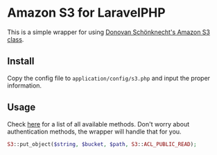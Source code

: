 # Amazon S3 for LaravelPHP #

This is a simple wrapper for using [Donovan Schönknecht's Amazon S3 class](https://github.com/tpyo/amazon-s3-php-class).

## Install ##

Copy the config file to ``application/config/s3.php`` and input the proper information.

## Usage ##

Check [here](https://github.com/tpyo/amazon-s3-php-class) for a list of all available methods.  Don't worry about authentication methods, the wrapper will handle that for you.

```php
S3::put_object($string, $bucket, $path, S3::ACL_PUBLIC_READ);
```